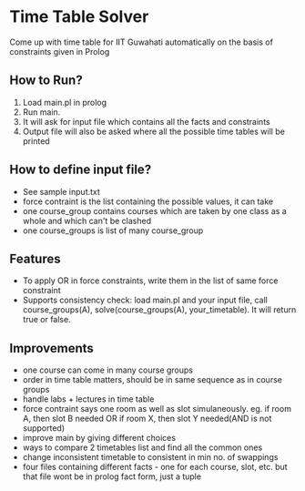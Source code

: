 Time Table Solver
=================
Come up with time table for IIT Guwahati automatically on the basis of constraints given in Prolog

How to Run?
------------
1. Load main.pl in prolog<br/>
2. Run main.<br/>
3. It will ask for input file which contains all the facts and constraints<br/>
4. Output file will also be asked where all the possible time tables will be printed

How to define input file?
--------------------------
- See sample input.txt<br/>
- force contraint is the list containing the possible values, it can take<br/>
- one course_group contains courses which are taken by one class as a whole and which can't be clashed<br/>
- one course_groups is list of many course_group

Features
--------
- To apply OR in force constraints, write them in the list of same force constraint<br/>
- Supports consistency check: load main.pl and your input file, call course_groups(A), solve(course_groups(A), your_timetable). It will return true or false.

Improvements
-------------
- one course can come in many course groups<br/>
- order in time table matters, should be in same sequence as in course groups<br/>
- handle labs + lectures in time table<br/>
- force contraint says one room as well as slot simulaneously. eg. if room A, then slot B needed OR if room X, then slot Y needed(AND is not supported)
- improve main by giving different choices
- ways to compare 2 timetables list and find all the common ones
- change inconsistent timetable to consistent in min no. of swappings
- four files containing different facts - one for each course, slot, etc. but that file wont be in prolog fact form, just a tuple